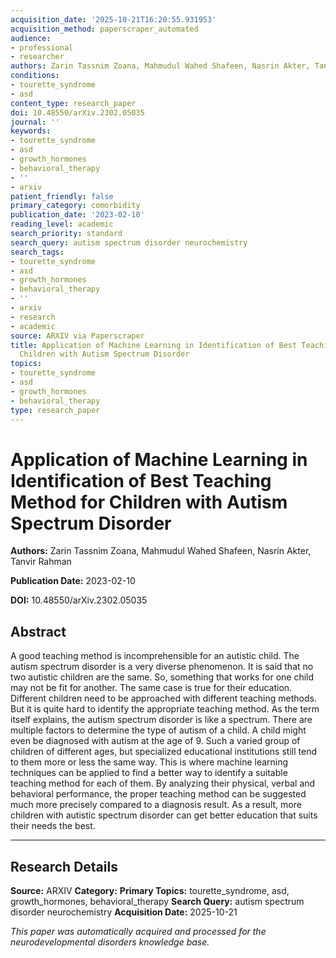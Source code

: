 ```yaml
---
acquisition_date: '2025-10-21T16:20:55.931953'
acquisition_method: paperscraper_automated
audience:
- professional
- researcher
authors: Zarin Tassnim Zoana, Mahmudul Wahed Shafeen, Nasrin Akter, Tanvir Rahman
conditions:
- tourette_syndrome
- asd
content_type: research_paper
doi: 10.48550/arXiv.2302.05035
journal: ''
keywords:
- tourette_syndrome
- asd
- growth_hormones
- behavioral_therapy
- ''
- arxiv
patient_friendly: false
primary_category: comorbidity
publication_date: '2023-02-10'
reading_level: academic
search_priority: standard
search_query: autism spectrum disorder neurochemistry
search_tags:
- tourette_syndrome
- asd
- growth_hormones
- behavioral_therapy
- ''
- arxiv
- research
- academic
source: ARXIV via Paperscraper
title: Application of Machine Learning in Identification of Best Teaching Method for
  Children with Autism Spectrum Disorder
topics:
- tourette_syndrome
- asd
- growth_hormones
- behavioral_therapy
type: research_paper
---
```


# Application of Machine Learning in Identification of Best Teaching Method for Children with Autism Spectrum Disorder

**Authors:** Zarin Tassnim Zoana, Mahmudul Wahed Shafeen, Nasrin Akter, Tanvir Rahman

**Publication Date:** 2023-02-10

**DOI:** 10.48550/arXiv.2302.05035

## Abstract

A good teaching method is incomprehensible for an autistic child. The autism spectrum disorder is a very diverse phenomenon. It is said that no two autistic children are the same. So, something that works for one child may not be fit for another. The same case is true for their education. Different children need to be approached with different teaching methods. But it is quite hard to identify the appropriate teaching method. As the term itself explains, the autism spectrum disorder is like a spectrum. There are multiple factors to determine the type of autism of a child. A child might even be diagnosed with autism at the age of 9. Such a varied group of children of different ages, but specialized educational institutions still tend to them more or less the same way. This is where machine learning techniques can be applied to find a better way to identify a suitable teaching method for each of them. By analyzing their physical, verbal and behavioral performance, the proper teaching method can be suggested much more precisely compared to a diagnosis result. As a result, more children with autistic spectrum disorder can get better education that suits their needs the best.

---

## Research Details

**Source:** ARXIV
**Category:** 
**Primary Topics:** tourette_syndrome, asd, growth_hormones, behavioral_therapy
**Search Query:** autism spectrum disorder neurochemistry
**Acquisition Date:** 2025-10-21

*This paper was automatically acquired and processed for the neurodevelopmental disorders knowledge base.*
